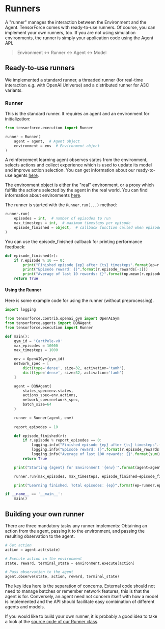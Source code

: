Runners
=======

A "runner" manages the interaction between the Environment and the
Agent. TensorForce comes with ready-to-use runners. Of course, you can
implement your own runners, too. If you are not using simulation
environments, the runner is simply your application code using the Agent
API.

> Environment <-> Runner <-> Agent <-> Model

Ready-to-use runners
--------------------

We implemented a standard runner, a threaded runner (for real-time
interaction e.g. with OpenAI Universe) and a distributed runner for A3C
variants.

### Runner

This is the standard runner. It requires an agent and an environment for
initialization:

```python
from tensorforce.execution import Runner

runner = Runner(
    agent = agent,  # Agent object
    environment = env  # Environment object
)
```

A reinforcement learning agent observes states from the environment,
selects actions and collect experience which is used to update its model
and improve action selection. You can get information about our
ready-to-use agents [here](agents_models.html).

The environment object is either the "real" environment, or a proxy
which fulfills the actions selected by the agent in the real world. You
can find information about environments [here](environments.html).

The runner is started with the `Runner.run(...)` method:

```python
runner.run(
    episodes = int,  # number of episodes to run
    max_timesteps = int,  # maximum timesteps per episode
    episode_finished = object,  # callback function called when episode is finished
)
```

You can use the episode\_finished callback for printing performance
feedback:

```python
def episode_finished(r):
    if r.episode % 10 == 0:
        print("Finished episode {ep} after {ts} timesteps".format(ep=r.episode + 1, ts=r.timestep + 1))
        print("Episode reward: {}".format(r.episode_rewards[-1]))
        print("Average of last 10 rewards: {}".format(np.mean(r.episode_rewards[-10:])))
    return True
```

#### Using the Runner

Here is some example code for using the runner (without preprocessing).

```python
import logging

from tensorforce.contrib.openai_gym import OpenAIGym
from tensorforce.agents import DQNAgent
from tensorforce.execution import Runner

def main():
    gym_id = 'CartPole-v0'
    max_episodes = 10000
    max_timesteps = 1000

    env = OpenAIGym(gym_id)
    network_spec = [
        dict(type='dense', size=32, activation='tanh'),
        dict(type='dense', size=32, activation='tanh')
    ]

    agent = DQNAgent(
        states_spec=env.states,
        actions_spec=env.actions,
        network_spec=network_spec,
        batch_size=64
    )

    runner = Runner(agent, env)
    
    report_episodes = 10

    def episode_finished(r):
        if r.episode % report_episodes == 0:
            logging.info("Finished episode {ep} after {ts} timesteps".format(ep=r.episode, ts=r.timestep))
            logging.info("Episode reward: {}".format(r.episode_rewards[-1]))
            logging.info("Average of last 100 rewards: {}".format(sum(r.episode_rewards[-100:]) / 100))
        return True

    print("Starting {agent} for Environment '{env}'".format(agent=agent, env=env))

    runner.run(max_episodes, max_timesteps, episode_finished=episode_finished)

    print("Learning finished. Total episodes: {ep}".format(ep=runner.episode))

if __name__ == '__main__':
    main()
```


Building your own runner
------------------------

There are three mandatory tasks any runner implements: Obtaining an
action from the agent, passing it to the environment, and passing the
resulting observation to the agent.

```python
# Get action
action = agent.act(state)

# Execute action in the environment
state, reward, terminal_state = environment.execute(action)

# Pass observation to the agent
agent.observe(state, action, reward, terminal_state)
```

The key idea here is the separation of concerns. External code should
not need to manage batches or remember network features, this is that
the agent is for. Conversely, an agent need not concern itself with how
a model is implemented and the API should facilitate easy combination of
different agents and models.

If you would like to build your own runner, it is probably a good idea
to take a look at the [source code of our Runner
class](https://github.com/reinforceio/tensorforce/blob/master/tensorforce/execution/runner.py).
